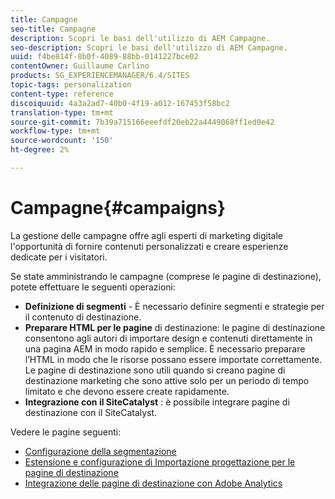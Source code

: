 ```yaml
---
title: Campagne
seo-title: Campagne
description: Scopri le basi dell'utilizzo di AEM Campagne.
seo-description: Scopri le basi dell'utilizzo di AEM Campagne.
uuid: f4be814f-8b0f-4089-88bb-0141227bce02
contentOwner: Guillaume Carlino
products: SG_EXPERIENCEMANAGER/6.4/SITES
topic-tags: personalization
content-type: reference
discoiquuid: 4a3a2ad7-40b0-4f19-a012-167453f58bc2
translation-type: tm+mt
source-git-commit: 7b39a715166eeefdf20eb22a4449068ff1ed0e42
workflow-type: tm+mt
source-wordcount: '150'
ht-degree: 2%

---
```



# Campagne{#campaigns}

La gestione delle campagne offre agli esperti di marketing digitale l&#39;opportunità di fornire contenuti personalizzati e creare esperienze dedicate per i visitatori.

Se state amministrando le campagne (comprese le pagine di destinazione), potete effettuare le seguenti operazioni:

* **Definizione di segmenti**  - È necessario definire segmenti e strategie per il contenuto di destinazione.
* **Preparare HTML per le pagine**  di destinazione: le pagine di destinazione consentono agli autori di importare design e contenuti direttamente in una pagina AEM in modo rapido e semplice. È necessario preparare l’HTML in modo che le risorse possano essere importate correttamente. Le pagine di destinazione sono utili quando si creano pagine di destinazione marketing che sono attive solo per un periodo di tempo limitato e che devono essere create rapidamente.
* **Integrazione con il SiteCatalyst** : è possibile integrare pagine di destinazione con il SiteCatalyst.

Vedere le pagine seguenti:

* [Configurazione della segmentazione](/help/sites-administering/campaign-segmentation.md)
* [Estensione e configurazione di Importazione progettazione per le pagine di destinazione](/help/sites-administering/extending-the-design-importer-for-landingpages.md)
* [Integrazione delle pagine di destinazione con  Adobe Analytics](/help/sites-administering/integrating-landing-pages-with-adobe-analytics.md)

